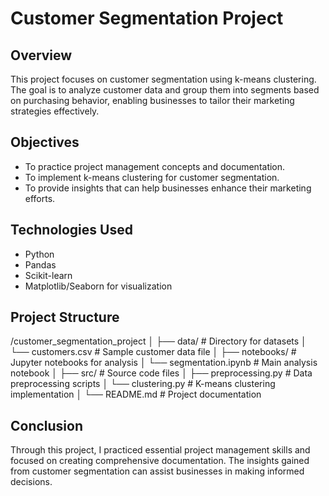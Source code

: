 # Customer Segmentation Project

## Overview
This project focuses on customer segmentation using k-means clustering. 
The goal is to analyze customer data and group them into segments based on purchasing behavior, enabling businesses to tailor their marketing strategies effectively.

## Objectives
- To practice project management concepts and documentation.
- To implement k-means clustering for customer segmentation.
- To provide insights that can help businesses enhance their marketing efforts.

## Technologies Used
- Python
- Pandas
- Scikit-learn
- Matplotlib/Seaborn for visualization

## Project Structure
/customer_segmentation_project │ ├── data/ # Directory for datasets │ └── customers.csv # Sample customer data file │ 
├── notebooks/ # Jupyter notebooks for analysis │ └── segmentation.ipynb # Main analysis notebook │ ├── src/ # Source code files │ 
├── preprocessing.py # Data preprocessing scripts │ └── clustering.py # K-means clustering implementation │ └── README.md # Project documentation

## Conclusion
Through this project, I practiced essential project management skills and focused on creating comprehensive documentation. 
The insights gained from customer segmentation can assist businesses in making informed decisions.
